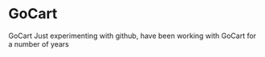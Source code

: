 # GoCart
GoCart
Just experimenting with github, have been working with GoCart for a number of years
